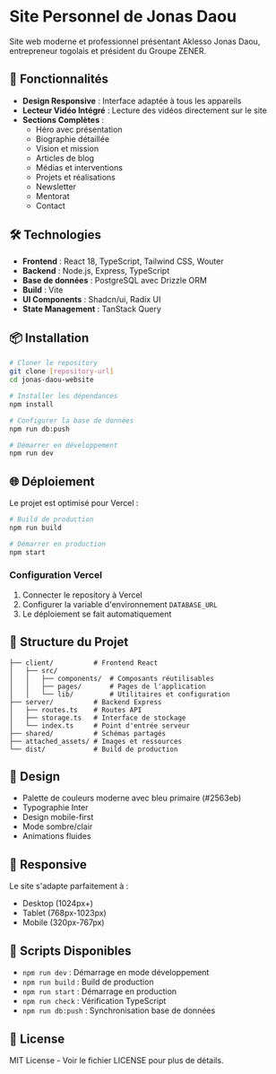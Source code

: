 # Site Personnel de Jonas Daou

Site web moderne et professionnel présentant Aklesso Jonas Daou, entrepreneur togolais et président du Groupe ZENER.

## 🚀 Fonctionnalités

- **Design Responsive** : Interface adaptée à tous les appareils
- **Lecteur Vidéo Intégré** : Lecture des vidéos directement sur le site
- **Sections Complètes** :
  - Héro avec présentation
  - Biographie détaillée
  - Vision et mission
  - Articles de blog
  - Médias et interventions
  - Projets et réalisations
  - Newsletter
  - Mentorat
  - Contact

## 🛠 Technologies

- **Frontend** : React 18, TypeScript, Tailwind CSS, Wouter
- **Backend** : Node.js, Express, TypeScript
- **Base de données** : PostgreSQL avec Drizzle ORM
- **Build** : Vite
- **UI Components** : Shadcn/ui, Radix UI
- **State Management** : TanStack Query

## 📦 Installation

```bash
# Cloner le repository
git clone [repository-url]
cd jonas-daou-website

# Installer les dépendances
npm install

# Configurer la base de données
npm run db:push

# Démarrer en développement
npm run dev
```

## 🌐 Déploiement

Le projet est optimisé pour Vercel :

```bash
# Build de production
npm run build

# Démarrer en production
npm start
```

### Configuration Vercel

1. Connecter le repository à Vercel
2. Configurer la variable d'environnement `DATABASE_URL`
3. Le déploiement se fait automatiquement

## 📝 Structure du Projet

```
├── client/          # Frontend React
│   ├── src/
│   │   ├── components/  # Composants réutilisables
│   │   ├── pages/       # Pages de l'application
│   │   └── lib/         # Utilitaires et configuration
├── server/          # Backend Express
│   ├── routes.ts    # Routes API
│   ├── storage.ts   # Interface de stockage
│   └── index.ts     # Point d'entrée serveur
├── shared/          # Schémas partagés
├── attached_assets/ # Images et ressources
└── dist/            # Build de production
```

## 🎨 Design

- Palette de couleurs moderne avec bleu primaire (#2563eb)
- Typographie Inter
- Design mobile-first
- Mode sombre/clair
- Animations fluides

## 📱 Responsive

Le site s'adapte parfaitement à :
- Desktop (1024px+)
- Tablet (768px-1023px)
- Mobile (320px-767px)

## 🔧 Scripts Disponibles

- `npm run dev` : Démarrage en mode développement
- `npm run build` : Build de production
- `npm run start` : Démarrage en production
- `npm run check` : Vérification TypeScript
- `npm run db:push` : Synchronisation base de données

## 📄 License

MIT License - Voir le fichier LICENSE pour plus de détails.